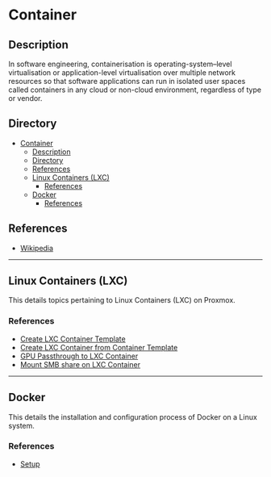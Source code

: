 # Container

## Description

In software engineering, containerisation is operating-system–level virtualisation or application-level virtualisation over multiple network resources so that software applications can run in isolated user spaces called containers in any cloud or non-cloud environment, regardless of type or vendor.

## Directory

- [Container](#container)
  - [Description](#description)
  - [Directory](#directory)
  - [References](#references)
  - [Linux Containers (LXC)](#linux-containers-lxc)
    - [References](#references-1)
  - [Docker](#docker)
    - [References](#references-2)

## References

- [Wikipedia](https://en.wikipedia.org/wiki/Containerization_(computing))

---

## Linux Containers (LXC)

This details topics pertaining to Linux Containers (LXC) on Proxmox.

### References

- [Create LXC Container Template](../topics/proxmox.md#create-lxc-container-template)
- [Create LXC Container from Container Template](../topics/proxmox.md#create-lxc-container-from-container-template)
- [GPU Passthrough to LXC Container](../topics/proxmox.md#gpu-passthrough-to-lxc-container)
- [Mount SMB share on LXC Container](../topics/proxmox.md#mount-smb-share-on-lxc-container)

---

## Docker

This details the installation and configuration process of Docker on a Linux system.

### References

- [Setup](../topics/docker.md#setup)
